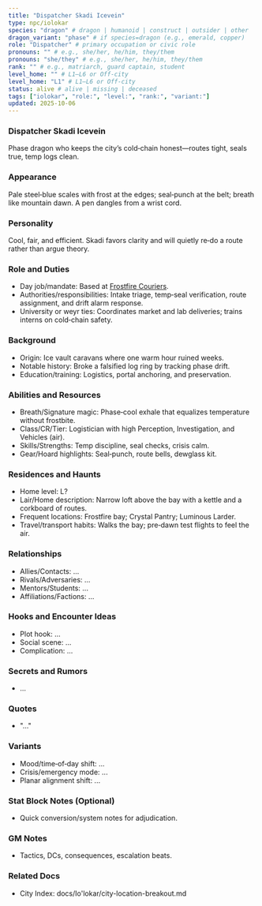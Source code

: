 ```yaml
---
title: "Dispatcher Skadi Icevein"
type: npc/iolokar
species: "dragon" # dragon | humanoid | construct | outsider | other
dragon_variant: "phase" # if species=dragon (e.g., emerald, copper)
role: "Dispatcher" # primary occupation or civic role
pronouns: "" # e.g., she/her, he/him, they/them
pronouns: "she/they" # e.g., she/her, he/him, they/them
rank: "" # e.g., matriarch, guard captain, student
level_home: "" # L1–L6 or Off‑city
level_home: "L1" # L1–L6 or Off‑city
status: alive # alive | missing | deceased
tags: ["iolokar", "role:", "level:", "rank:", "variant:"]
updated: 2025-10-06
---
```

### Dispatcher Skadi Icevein

Phase dragon who keeps the city’s cold‑chain honest—routes tight, seals true, temp logs clean.

### Appearance

Pale steel‑blue scales with frost at the edges; seal‑punch at the belt; breath like mountain dawn. A pen dangles from a wrist cord.

### Personality

Cool, fair, and efficient. Skadi favors clarity and will quietly re‑do a route rather than argue theory.

### Role and Duties

- Day job/mandate: Based at [Frostfire Couriers](docs/Io'lokar/Locations/frostfire-couriers.md).
- Authorities/responsibilities: Intake triage, temp‑seal verification, route assignment, and drift alarm response.
- University or weyr ties: Coordinates market and lab deliveries; trains interns on cold‑chain safety.

### Background

- Origin: Ice vault caravans where one warm hour ruined weeks.
- Notable history: Broke a falsified log ring by tracking phase drift.
- Education/training: Logistics, portal anchoring, and preservation.

### Abilities and Resources

- Breath/Signature magic: Phase‑cool exhale that equalizes temperature without frostbite.
- Class/CR/Tier: Logistician with high Perception, Investigation, and Vehicles (air).
- Skills/Strengths: Temp discipline, seal checks, crisis calm.
- Gear/Hoard highlights: Seal‑punch, route bells, dewglass kit.

### Residences and Haunts

- Home level: L?
- Lair/Home description: Narrow loft above the bay with a kettle and a corkboard of routes.
- Frequent locations: Frostfire bay; Crystal Pantry; Luminous Larder.
- Travel/transport habits: Walks the bay; pre‑dawn test flights to feel the air.

### Relationships

- Allies/Contacts: ...
- Rivals/Adversaries: ...
- Mentors/Students: ...
- Affiliations/Factions: ...

### Hooks and Encounter Ideas

- Plot hook: ...
- Social scene: ...
- Complication: ...

### Secrets and Rumors

- ...

### Quotes

- "..."

### Variants

- Mood/time‑of‑day shift: ...
- Crisis/emergency mode: ...
- Planar alignment shift: ...

### Stat Block Notes (Optional)

- Quick conversion/system notes for adjudication.

### GM Notes

- Tactics, DCs, consequences, escalation beats.

### Related Docs

- City Index: docs/Io'lokar/city-location-breakout.md

